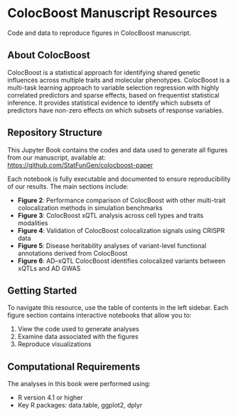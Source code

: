 # ColocBoost Manuscript Resources

Code and data to reproduce figures in ColocBoost manuscript.


## About ColocBoost

ColocBoost is a statistical approach for identifying shared genetic influences across multiple traits and molecular phenotypes. ColocBoost is a multi-task learning approach to variable selection regression with highly correlated predictors and sparse effects, based on frequentist statistical inference. It provides statistical evidence to identify which subsets of predictors have non-zero effects on which subsets of response variables.

## Repository Structure

This Jupyter Book contains the codes and data used to generate all figures from our manuscript, available at: https://github.com/StatFunGen/colocboost-paper

Each notebook is fully executable and documented to ensure reproducibility of our results. The main sections include:

- **Figure 2**: Performance comparison of ColocBoost with other multi-trait colocalization methods in simulation benchmarks
- **Figure 3**: ColocBoost xQTL analysis across cell types and traits modalities
- **Figure 4**: Validation of ColocBoost colocalization signals using CRISPR data
- **Figure 5**: Disease heritability analyses of variant-level functional annotations derived from ColocBoost
- **Figure 6**: AD–xQTL ColocBoost identifies colocalized variants between xQTLs and AD GWAS

## Getting Started

To navigate this resource, use the table of contents in the left sidebar. Each figure section contains interactive notebooks that allow you to:

1. View the code used to generate analyses
2. Examine data associated with the figures
3. Reproduce visualizations

## Computational Requirements

The analyses in this book were performed using:
- R version 4.1 or higher
- Key R packages: data.table, ggplot2, dplyr

